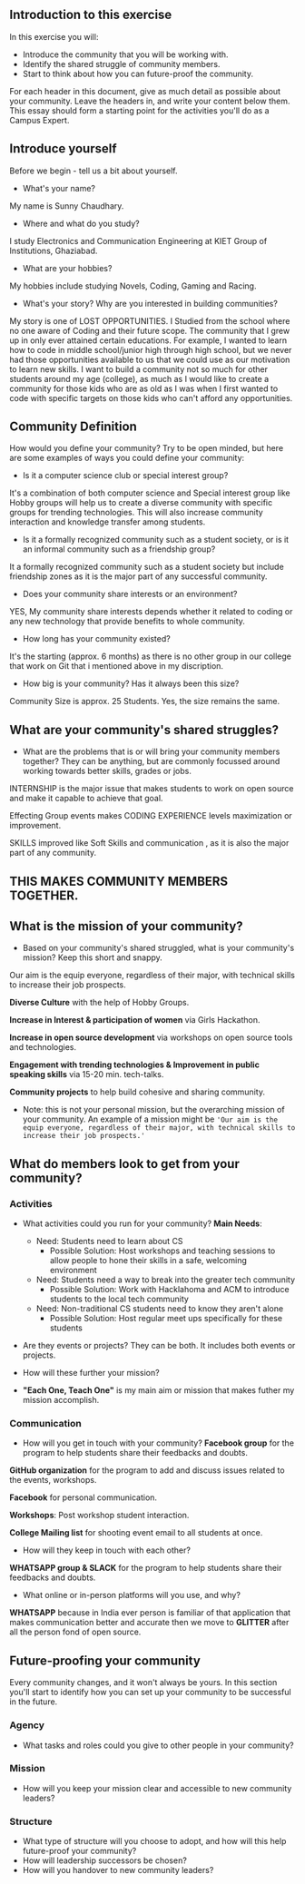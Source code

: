 
## Introduction to this exercise

In this exercise you will:
- Introduce the community that you will be working with.
- Identify the shared struggle of community members.
- Start to think about how you can future-proof the community.

For each header in this document, give as much detail as possible about your community. Leave the headers in, and write your content below them. This essay should form a starting point for the activities you'll do as a Campus Expert.

## Introduce yourself

Before we begin - tell us a bit about yourself.

- What's your name?

My name is Sunny Chaudhary.

- Where and what do you study?

I study Electronics and Communication Engineering at KIET Group of Institutions, Ghaziabad.

- What are your hobbies?

My hobbies include studying Novels, Coding, Gaming and Racing.
- What's your story? Why are you interested in building communities?

My story is one of LOST OPPORTUNITIES. 
I Studied from the school where no one aware of Coding and their future scope.
The community that I grew up in only ever attained certain educations. 
For example, I wanted to learn how to code in middle school/junior high through high school, but we never had those opportunities available to us that we could use as our motivation to learn new skills. 
I want to build a community not so much for other students around my age (college), as much as I would like to create a community for those kids who are as old as I was when I first wanted to code with specific targets on those kids who can't afford any opportunities.

## Community Definition

How would you define your community? Try to be open minded, but here are some examples of ways you could define your community:

- Is it a computer science club or special interest group?

It's a combination of both computer science and Special interest group like Hobby groups will help us to create a diverse community with specific groups for trending technologies. This will also increase community interaction and knowledge transfer among students.

- Is it a formally recognized community such as a student society, or is it an informal community such as a friendship group?

It a formally recognized community such as a student society but include friendship zones as it is the major part of any successful community.

- Does your community share interests or an environment?

YES, My community share interests depends whether it related to coding or any new technology that provide benefits to whole community.

- How long has your community existed?

It's the starting (approx. 6 months) as there is no other group in our college that work on Git that i mentioned above in my discription.

- How big is your community? Has it always been this size?

Community Size is approx. 25 Students. Yes, the size remains the same.

## What are your community's shared struggles?

- What are the problems that is or will bring your community members together? They can be anything, but are commonly focussed around working towards better skills, grades or jobs.

 INTERNSHIP is the major issue that makes students to work on open source and make it capable to achieve that goal.
 
 Effecting Group events makes CODING EXPERIENCE levels maximization or improvement.
 
 SKILLS improved like Soft Skills and communication , as it is also the major part of any community.
 
## THIS MAKES COMMUNITY MEMBERS TOGETHER.

## What is the mission of your community?
 - Based on your community's shared struggled, what is your community's mission? Keep this short and snappy.
 
 Our aim is the equip everyone, regardless of their major, with technical skills to increase their job prospects.
 
 **Diverse Culture** with the help of Hobby Groups.
 
 **Increase in Interest & participation of women** via Girls Hackathon.
 
 **Increase in open source development** via workshops on open source tools and technologies.
 
 **Engagement with trending technologies & Improvement in public speaking skills** via 15-20 min. tech-talks.
 
 **Community projects** to help build cohesive and sharing community.
 
- Note: this is not your personal mission, but the overarching mission of your community. An example of a mission might be `'Our aim is the equip everyone, regardless of their major, with technical skills to increase their job prospects.'`

## What do members look to get from your community?

### Activities

- What activities could you run for your community?
  **Main Needs**: 
  - Need: Students need to learn about CS
    - Possible Solution: Host workshops and teaching sessions to allow people to hone their skills in a safe, welcoming environment
  - Need: Students need a way to break into the greater tech community
    - Possible Solution: Work with Hacklahoma and ACM to introduce students to the local tech community 
  - Need: Non-traditional CS students need to know they aren't alone
    - Possible Solution: Host regular meet ups specifically for these students
- Are they events or projects? They can be both.
It includes both events or projects.

- How will these further your mission?
- **"Each One, Teach One"** is my main aim or mission that makes futher my mission accomplish.

### Communication

- How will you get in touch with your community?
 **Facebook group** for the program to help students share their feedbacks and doubts.
 
 **GitHub organization** for the program to add and discuss issues related to the events, workshops.
 
 **Facebook** for personal communication.
 
 **Workshops**: Post workshop student interaction.
 
 **College Mailing list** for shooting event email to all students at once.

- How will they keep in touch with each other?

 **WHATSAPP group & SLACK** for the program to help students share their feedbacks and doubts.

- What online or in-person platforms will you use, and why?

 **WHATSAPP** because in India ever person is familiar of that application that makes communication better and accurate then we move to  **GLITTER** after all the person fond of open source.

## Future-proofing your community

Every community changes, and it won't always be yours. In this section you'll start to identify how you can set up your community to be successful in the future.

### Agency

- What tasks and roles could you give to other people in your community?

### Mission

- How will you keep your mission clear and accessible to new community leaders?

### Structure

- What type of structure will you choose to adopt, and how will this help future-proof your community?
- How will leadership successors be chosen?
- How will you handover to new community leaders?


